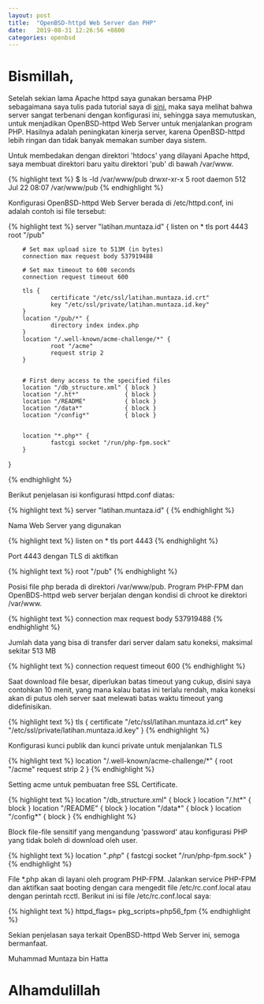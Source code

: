 ```yaml
---
layout: post
title:  "OpenBSD-httpd Web Server dan PHP"
date:   2019-08-31 12:26:56 +0800
categories: openbsd
---
```


# Bismillah,

Setelah sekian lama Apache httpd saya gunakan bersama PHP sebagaimana
saya tulis pada tutorial saya di [sini](https://www.muntaza.id/openbsd/2019/03/17/deploy-openbsd1.html), maka saya melihat bahwa server sangat terbenani dengan konfigurasi ini, sehingga saya memutuskan, untuk menjadikan OpenBSD-httpd Web Server untuk menjalankan program PHP. Hasilnya adalah peningkatan kinerja server, karena OpenBSD-httpd lebih ringan dan tidak banyak memakan sumber daya sistem.

Untuk membedakan dengan direktori 'htdocs' yang dilayani Apache httpd, saya membuat direktori baru yaitu direktori 'pub' di bawah /var/www.

{% highlight text %}
$ ls -ld /var/www/pub
drwxr-xr-x  5 root  daemon  512 Jul 22 08:07 /var/www/pub
{% endhighlight %}

Konfigurasi OpenBSD-httpd Web Server berada di /etc/httpd.conf, ini adalah contoh isi file tersebut:

{% highlight text %}
server "latihan.muntaza.id" {
        listen on * tls port 4443
        root "/pub"

        # Set max upload size to 513M (in bytes)
        connection max request body 537919488

        # Set max timeout to 600 seconds
        connection request timeout 600

        tls {
                certificate "/etc/ssl/latihan.muntaza.id.crt"
                key "/etc/ssl/private/latihan.muntaza.id.key"
        }
        location "/pub/*" {
                directory index index.php
        }
        location "/.well-known/acme-challenge/*" {
                root "/acme"
                request strip 2
        }


        # First deny access to the specified files
        location "/db_structure.xml" { block }
        location "/.ht*"             { block }
        location "/README"           { block }
        location "/data*"            { block }
        location "/config*"          { block }


        location "*.php*" {
                fastcgi socket "/run/php-fpm.sock"
        }
}

{% endhighlight %}

Berikut penjelasan isi konfigurasi httpd.conf diatas:

{% highlight text %}
server "latihan.muntaza.id" {
{% endhighlight %}

Nama Web Server yang digunakan

{% highlight text %}
        listen on * tls port 4443
{% endhighlight %}

Port 4443 dengan TLS di aktifkan

{% highlight text %}
        root "/pub"
{% endhighlight %}

Posisi file php berada di direktori /var/www/pub. Program PHP-FPM dan OpenBDS-httpd web server berjalan dengan kondisi di chroot ke direktori /var/www.

{% highlight text %}
        connection max request body 537919488
{% endhighlight %}

Jumlah data yang bisa di transfer dari server dalam satu koneksi, maksimal sekitar 513 MB


{% highlight text %}
        connection request timeout 600
{% endhighlight %}

Saat download file besar, diperlukan batas timeout yang cukup, disini
saya contohkan 10 menit, yang mana kalau batas ini terlalu rendah,
maka koneksi akan di putus oleh server saat melewati batas waktu timeout yang
didefinisikan.


{% highlight text %}
        tls {
                certificate "/etc/ssl/latihan.muntaza.id.crt"
                key "/etc/ssl/private/latihan.muntaza.id.key"
        }
{% endhighlight %}

Konfigurasi kunci publik dan kunci private untuk menjalankan TLS

{% highlight text %}
        location "/.well-known/acme-challenge/*" {
                root "/acme"
                request strip 2
        }
{% endhighlight %}

Setting acme untuk pembuatan free SSL Certificate.


{% highlight text %}
        location "/db_structure.xml" { block }
        location "/.ht*"             { block }
        location "/README"           { block }
        location "/data*"            { block }
        location "/config*"          { block }
{% endhighlight %}

Block file-file sensitif yang mengandung 'password' atau konfigurasi PHP
yang tidak boleh di download oleh user.

{% highlight text %}
        location "*.php*" {
                fastcgi socket "/run/php-fpm.sock"
        }
{% endhighlight %}

File *.php akan di layani oleh program PHP-FPM. Jalankan service PHP-FPM dan aktifkan saat booting dengan cara mengedit file /etc/rc.conf.local atau dengan perintah rcctl. Berikut ini isi file /etc/rc.conf.local saya:

{% highlight text %}
httpd_flags=
pkg_scripts=php56_fpm
{% endhighlight %}

Sekian penjelasan saya terkait OpenBSD-httpd Web Server ini, semoga bermanfaat.


Muhammad Muntaza bin Hatta

# Alhamdulillah
